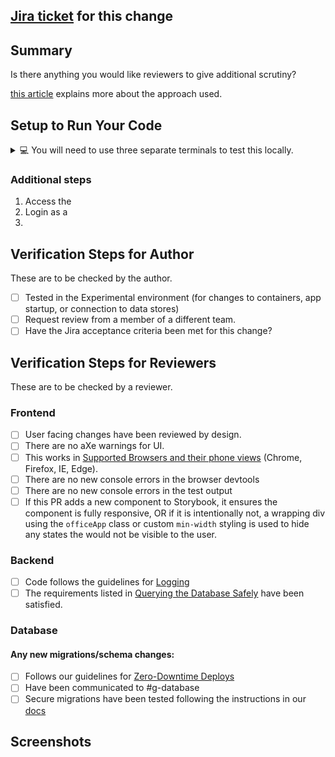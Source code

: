 ## [Jira ticket](tbd) for this change

## Summary

Is there anything you would like reviewers to give additional scrutiny?

[this article](tbd) explains more about the approach used.

## Setup to Run Your Code

<details>
<summary>💻 You will need to use three separate terminals to test this locally.</summary>

##### Terminal 1

Start the Storybook locally.

```sh
make storybook
```

##### Terminal 2

Start the UI locally.

```sh
make client_run
```

##### Terminal 3

Start the Go server locally.

```sh
make server_run
```

</details>

### Additional steps

<!-- Fill out the next section as you see fit, these are just suggestions. -->

1. Access the
2. Login as a
3.

## Verification Steps for Author

These are to be checked by the author.

- [ ] Tested in the Experimental environment (for changes to containers, app startup, or connection to data stores)
- [ ] Request review from a member of a different team.
- [ ] Have the Jira acceptance criteria been met for this change?

## Verification Steps for Reviewers

These are to be checked by a reviewer.

<!-- Fill out the next sections as you see fit, these are just suggestions. -->

### Frontend

- [ ] User facing changes have been reviewed by design.
- [ ] There are no aXe warnings for UI.
- [ ] This works in [Supported Browsers and their phone views](https://github.com/transcom/mymove/tree/master/docs/adr/0016-Browser-Support.md) (Chrome, Firefox, IE, Edge).
- [ ] There are no new console errors in the browser devtools
- [ ] There are no new console errors in the test output
- [ ] If this PR adds a new component to Storybook, it ensures the component is fully responsive, OR if it is intentionally not, a wrapping div using the `officeApp` class or custom `min-width` styling is used to hide any states the would not be visible to the user.

### Backend

- [ ] Code follows the guidelines for [Logging](https://transcom.github.io/mymove-docs/docs/dev/contributing/backend/Backend-Programming-Guide#logging)
- [ ] The requirements listed in [Querying the Database Safely](https://transcom.github.io/mymove-docs/docs/dev/contributing/backend/Backend-Programming-Guide/#querying-the-database-safely) have been satisfied.

### Database

#### Any new migrations/schema changes:

- [ ] Follows our guidelines for [Zero-Downtime Deploys](https://transcom.github.io/mymove-docs/docs/dev/contributing/database/Database-Migrations#zero-downtime-migrations)
- [ ] Have been communicated to #g-database
- [ ] Secure migrations have been tested following the instructions in our [docs](https://transcom.github.io/mymove-docs/docs/dev/contributing/database/Database-Migrations#secure-migrations)

## Screenshots
